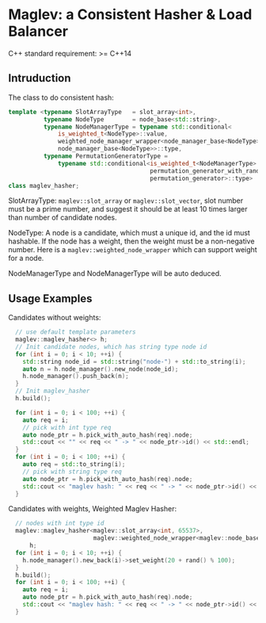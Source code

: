 # Maglev: a Consistent Hasher & Load Balancer

C++ standard requirement: >= C++14

## Intruduction
The class to do consistent hash:
```C++
template <typename SlotArrayType   = slot_array<int>,
          typename NodeType        = node_base<std::string>,
          typename NodeManagerType = typename std::conditional<
              is_weighted_t<NodeType>::value,
              weighted_node_manager_wrapper<node_manager_base<NodeType>>,
              node_manager_base<NodeType>>::type,
          typename PermutationGeneratorType =
              typename std::conditional<is_weighted_t<NodeManagerType>::value,
                                        permutation_generator_with_rand,
                                        permutation_generator>::type>
class maglev_hasher;
```
SlotArrayType: `maglev::slot_array` or `maglev::slot_vector`, 
slot number must be a prime number, and suggest it should be at least 10 times 
larger than number of candidate nodes.

NodeType: A node is a candidate, which must a unique id, and the id must 
hashable. If the node has a weight, then the weight must be a non-negative 
number.
Here is a `maglev::weighted_node_wrapper` which can support weight for a node.

NodeManagerType and NodeManagerType will be auto deduced.


## Usage Examples
Candidates without weights:
```C++
  // use default template parameters
  maglev::maglev_hasher<> h;
  // Init candidate nodes, which has string type node id
  for (int i = 0; i < 10; ++i) {
    std::string node_id = std::string("node-") + std::to_string(i);
    auto n = h.node_manager().new_node(node_id);
    h.node_manager().push_back(n);
  }
  // Init maglev_hasher
  h.build();

  for (int i = 0; i < 100; ++i) {
    auto req = i;
    // pick with int type req
    auto node_ptr = h.pick_with_auto_hash(req).node;
    std::cout << "" << req << " -> " << node_ptr->id() << std::endl;
  }
  for (int i = 0; i < 100; ++i) {
    auto req = std::to_string(i);
    // pick with string type req
    auto node_ptr = h.pick_with_auto_hash(req).node;
    std::cout << "maglev hash: " << req << " -> " << node_ptr->id() << std::endl;
  }
```

Candidates with weights, Weighted Maglev Hasher:
```C++
  // nodes with int type id
  maglev::maglev_hasher<maglev::slot_array<int, 65537>,
                        maglev::weighted_node_wrapper<maglev::node_base<int>>>
      h;
  for (int i = 0; i < 10; ++i) {
    h.node_manager().new_back(i)->set_weight(20 + rand() % 100);
  }
  h.build();
  for (int i = 0; i < 100; ++i) {
    auto req = i;
    auto node_ptr = h.pick_with_auto_hash(req).node;
    std::cout << "maglev hash: " << req << " -> " << node_ptr->id() << std::endl;
  }
```



